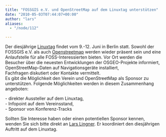 ```yaml
---
title: "FOSSGIS e.V. und OpenStreetMap auf dem Linuxtag unterstützen"
date: "2010-05-03T07:44:07+00:00"
author: "lars"
aliases:
  - "/node/112"

---
```


<p>Der diesjährige <a href="http://www.linuxtag.de">Linuxtag</a> findet vom 9.-12. Juni in Berlin statt. Sowohl der FOSSGIS e.V. als auch <a href="http://www.openstreetmap.de">Openstreetmap</a> werden wieder präsent sein und eine Anlaufstelle für alle FOSS-Interessierten bieten. Vor Ort werden die Besucher über die neuesten Entwicklungen der OSGEO-Projekte informiert, OpenStreetMap-Daten auf Navigationsgeräte installiert,<br />
	Fachfragen diskutiert oder Kontakte vermittelt.<br />
	Es gibt die Möglichkeit den Verein und OpenStreetMap als Sponsor zu unterstützen. Folgende Möglichkeiten werden in diesem Zusammenhang angeboten:</p>
<p>- direkter Aussteller auf dem Linuxtag,<br />
	- Infopoint auf dem Vereinsstand,<br />
	- Sponsor von Konferenz-Tracks</p>
<p>Sollten Sie Interesse haben oder einen potentiellen Sponsor kennen, wenden Sie sich bitte direkt an <a href="mailto:lars.lingner@fossgis.de?subject=Linuxtag%20Sponsoring">Lars Lingner</a>. Er koordiniert den diesjährigen Auftritt auf dem Linuxtag.<br />
	&nbsp;</p>
